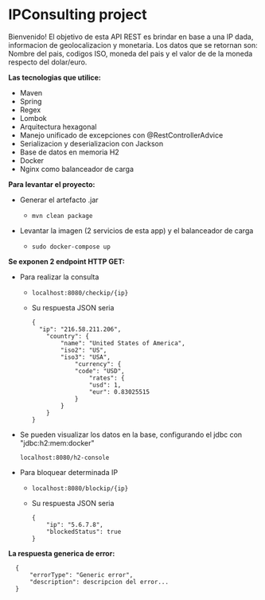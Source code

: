 # IPConsulting project

Bienvenido! El objetivo de esta API REST es brindar en base a una IP dada, informacion de geolocalizacion
y monetaria. Los datos que se retornan son: Nombre del pais, codigos ISO, moneda del pais y el valor de 
de la moneda respecto del dolar/euro.

**Las tecnologias que utilice:**
- Maven
- Spring
- Regex
- Lombok
- Arquitectura hexagonal    
- Manejo unificado de excepciones con @RestControllerAdvice
- Serializacion y deserializacion con Jackson
- Base de datos en memoria H2
- Docker
- Nginx como balanceador de carga

**Para levantar el proyecto:**
- Generar el artefacto .jar
  - ```
    mvn clean package
    ```
- Levantar la imagen (2 servicios de esta app) y el balanceador de carga
  - ```
    sudo docker-compose up
    ```
  
**Se exponen 2 endpoint HTTP GET:**
- Para realizar la consulta
  - ```
    localhost:8080/checkip/{ip}
    ```
  - Su respuesta JSON seria
    ```
    {
      "ip": "216.58.211.206",
        "country": {
            "name": "United States of America",
            "iso2": "US",
            "iso3": "USA",
                "currency": {
                "code": "USD",
                    "rates": {
                    "usd": 1,
                    "eur": 0.83025515
                }
            }
        }
    }
    ```  
- Se pueden visualizar los datos en la base, configurando el jdbc con "jdbc:h2:mem:docker"
  ```
  localhost:8080/h2-console
  ```
  
- Para bloquear determinada IP
  - ```
    localhost:8080/blockip/{ip}
    ```
  - Su respuesta JSON seria
    ```
    {
        "ip": "5.6.7.8",
        "blockedStatus": true
    }
    ```
**La respuesta generica de error:**
```
  {
      "errorType": "Generic error",
      "description": descripcion del error...
  }
```
